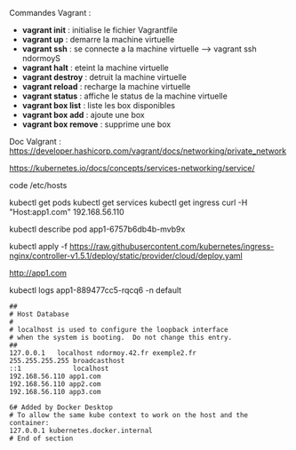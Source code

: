 
Commandes Vagrant :
- **vagrant init** : initialise le fichier Vagrantfile
- **vagrant up** : demarre la machine virtuelle
- **vagrant ssh** : se connecte a la machine virtuelle --> vagrant ssh ndormoyS
- **vagrant halt** : eteint la machine virtuelle
- **vagrant destroy** : detruit la machine virtuelle
- **vagrant reload** : recharge la machine virtuelle
- **vagrant status** : affiche le status de la machine virtuelle
- **vagrant box list** : liste les box disponibles
- **vagrant box add** : ajoute une box
- **vagrant box remove** : supprime une box

Doc Valgrant :
https://developer.hashicorp.com/vagrant/docs/networking/private_network

https://kubernetes.io/docs/concepts/services-networking/service/

code /etc/hosts

kubectl get pods
kubectl get services
kubectl get ingress
curl -H "Host:app1.com" 192.168.56.110

kubectl describe pod app1-6757b6db4b-mvb9x

kubectl apply -f https://raw.githubusercontent.com/kubernetes/ingress-nginx/controller-v1.5.1/deploy/static/provider/cloud/deploy.yaml


http://app1.com

kubectl logs app1-889477cc5-rqcq6 -n default

```
##
# Host Database
#
# localhost is used to configure the loopback interface
# when the system is booting.  Do not change this entry.
##
127.0.0.1	localhost ndormoy.42.fr exemple2.fr
255.255.255.255	broadcasthost
::1             localhost
192.168.56.110 app1.com
192.168.56.110 app2.com
192.168.56.110 app3.com

6# Added by Docker Desktop
# To allow the same kube context to work on the host and the container:
127.0.0.1 kubernetes.docker.internal
# End of section

```